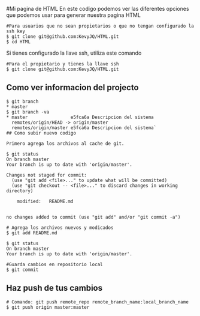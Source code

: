 #Mi pagina de HTML
En este codigo podemos ver las diferentes opciones que podemos usar para generar nuestra pagina HTML
```shell
#Para usuarios que no sean propietarios o que no tengan configurado la ssh key
$ git clone git@github.com:KevyJQ/HTML.git
$ cd HTML
```
Si tienes configurado la llave ssh, utiliza este comando

```shell
#Para el propietario y tienes la llave ssh
$ git clone git@github.com:KevyJQ/HTML.git
```
## Como ver informacion del projecto

```shell
$ git branch
* master
$ git branch -va
* master                e5fca6a Descripcion del sistema
  remotes/origin/HEAD -> origin/master
  remotes/origin/master e5fca6a Descripcion del sistema`
## Como subir nuevo codigo

Primero agrega los archivos al cache de git.

$ git status
On branch master
Your branch is up to date with 'origin/master'.

Changes not staged for commit:
  (use "git add <file>..." to update what will be committed)
  (use "git checkout -- <file>..." to discard changes in working directory)

    modified:   README.md


no changes added to commit (use "git add" and/or "git commit -a")

# Agrega los archivos nuevos y modicados
$ git add README.md

$ git status
On branch master
Your branch is up to date with 'origin/master'.

#Guarda cambios en repositorio local
$ git commit
```
## Haz push de tus cambios

```shell
# Comando: git push remote_repo remote_branch_name:local_branch_name
$ git push origin master:master
```

